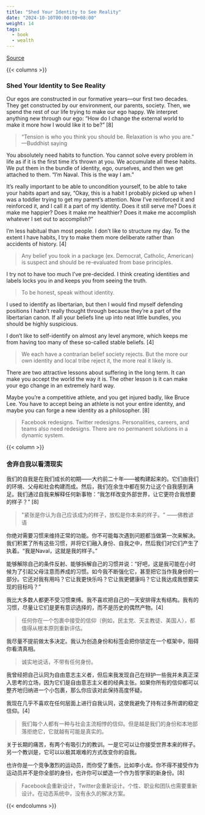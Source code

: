 ```yaml
---
title: "Shed Your Identity to See Reality"
date: "2024-10-10T00:00:00+08:00"
weight: 14
tags:
  - book
  - wealth
---
```


[Source](https://www.navalmanack.com/almanack-of-naval-ravikant/shed-your-identity-to-see-reality)

{{< columns >}}

### Shed Your Identity to See Reality

Our egos are constructed in our formative years—our first two decades. They get constructed by our environment, our parents, society. Then, we spend the rest of our life trying to make our ego happy. We interpret anything new through our ego: “How do I change the external world to make it more how I would like it to be?” [8]

> “Tension is who you think you should be. Relaxation is who you are.”  
> —Buddhist saying

You absolutely need habits to function. You cannot solve every problem in life as if it is the first time it’s thrown at you. We accumulate all these habits. We put them in the bundle of identity, ego, ourselves, and then we get attached to them. “I’m Naval. This is the way I am.”

It’s really important to be able to uncondition yourself, to be able to take your habits apart and say, “Okay, this is a habit I probably picked up when I was a toddler trying to get my parent’s attention. Now I’ve reinforced it and reinforced it, and I call it a part of my identity. Does it still serve me? Does it make me happier? Does it make me healthier? Does it make me accomplish whatever I set out to accomplish?”

I’m less habitual than most people. I don’t like to structure my day. To the extent I have habits, I try to make them more deliberate rather than accidents of history. [4]

> Any belief you took in a package (ex. Democrat, Catholic, American) is suspect and should be re-evaluated from base principles.

I try not to have too much I’ve pre-decided. I think creating identities and labels locks you in and keeps you from seeing the truth.

> To be honest, speak without identity.

I used to identify as libertarian, but then I would find myself defending positions I hadn’t really thought through because they’re a part of the libertarian canon. If all your beliefs line up into neat little bundles, you should be highly suspicious.

I don’t like to self-identify on almost any level anymore, which keeps me from having too many of these so-called stable beliefs. [4]

> We each have a contrarian belief society rejects. But the more our own identity and local tribe reject it, the more real it likely is.

There are two attractive lessons about suffering in the long term. It can make you accept the world the way it is. The other lesson is it can make your ego change in an extremely hard way.

Maybe you’re a competitive athlete, and you get injured badly, like Bruce Lee. You have to accept being an athlete is not your entire identity, and maybe you can forge a new identity as a philosopher. [8]

> Facebook redesigns. Twitter redesigns. Personalities, careers, and teams also need redesigns. There are no permanent solutions in a dynamic system.

{{< column >}}

### 舍弃自我以看清现实

我们的自我是在我们成长的初期——大约前二十年——被构建起来的。它们由我们的环境、父母和社会构建而成。然后，我们在余生中都在努力让这个自我感到满足。我们通过自我来解释任何新事物：“我怎样改变外部世界，让它更符合我想要的样子？” [8]

> "紧张是你认为自己应该成为的样子，放松是你本来的样子。"
> ——佛教谚语

你绝对需要习惯来维持正常的功能。你不可能每次遇到问题都当做第一次来解决。我们积累了所有这些习惯，并将它们融入身份、自我之中，然后我们对它们产生了执着。“我是Naval，这就是我的样子。”

能够解除自己的条件反射、能够拆解自己的习惯并说：“好吧，这是我可能在小时候为了引起父母注意而养成的习惯。如今我不断强化它，甚至把它当作我身份的一部分。它还对我有用吗？它让我更快乐吗？它让我更健康吗？它让我达成我想要实现的目标吗？”

我比大多数人都更不受习惯束缚。我不喜欢把自己的一天安排得太有结构。我有的习惯，尽量让它们是更有意识选择的，而不是历史的偶然产物。[4]

> 任何你在一个包裹中接受的信仰（例如，民主党、天主教徒、美国人），都值得从根本原则重新评估。

我尽量不提前做太多决定。我认为创造身份和标签会把你锁定在一个框架中，阻碍你看清真相。

> 诚实地说话，不带有任何身份。

我曾经把自己认同为自由意志主义者，但后来我发现自己在辩护一些我并未真正深入思考的立场，因为它们是自由意志主义者的经典主张。如果你所有的信仰都可以整齐地归纳进一个小包裹，那么你应该对此保持高度怀疑。

我现在几乎不喜欢在任何层面上进行自我认同，这使我避免了持有过多所谓的稳定信仰。[4]

> 我们每个人都有一种与社会主流相悖的信仰。但是越是我们的身份和本地部落拒绝它，它就越有可能是真实的。

关于长期的痛苦，有两个有吸引力的教训。一是它可以让你接受世界本来的样子。另一个教训是，它可以以极其艰难的方式改变你的自我。

也许你是一个竞争激烈的运动员，而你受了重伤，比如李小龙。你不得不接受作为运动员并不是你全部的身份，也许你可以塑造一个作为哲学家的新身份。[8]

> Facebook会重新设计，Twitter会重新设计。个性、职业和团队也需要重新设计。在动态系统中，没有永久的解决方案。

{{< endcolumns >}}
